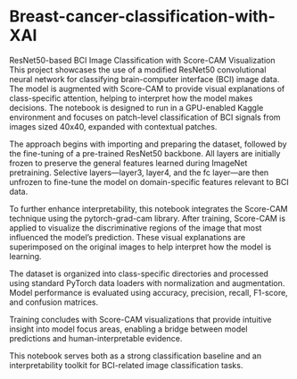 # Breast-cancer-classification-with-XAI
ResNet50-based BCI Image Classification with Score-CAM Visualization
This project showcases the use of a modified ResNet50 convolutional neural network for classifying brain-computer interface (BCI) image data. The model is augmented with Score-CAM to provide visual explanations of class-specific attention, helping to interpret how the model makes decisions. The notebook is designed to run in a GPU-enabled Kaggle environment and focuses on patch-level classification of BCI signals from images sized 40x40, expanded with contextual patches.

The approach begins with importing and preparing the dataset, followed by the fine-tuning of a pre-trained ResNet50 backbone. All layers are initially frozen to preserve the general features learned during ImageNet pretraining. Selective layers—layer3, layer4, and the fc layer—are then unfrozen to fine-tune the model on domain-specific features relevant to BCI data.

To further enhance interpretability, this notebook integrates the Score-CAM technique using the pytorch-grad-cam library. After training, Score-CAM is applied to visualize the discriminative regions of the image that most influenced the model’s prediction. These visual explanations are superimposed on the original images to help interpret how the model is learning.

The dataset is organized into class-specific directories and processed using standard PyTorch data loaders with normalization and augmentation. Model performance is evaluated using accuracy, precision, recall, F1-score, and confusion matrices.

Training concludes with Score-CAM visualizations that provide intuitive insight into model focus areas, enabling a bridge between model predictions and human-interpretable evidence.

This notebook serves both as a strong classification baseline and an interpretability toolkit for BCI-related image classification tasks.
